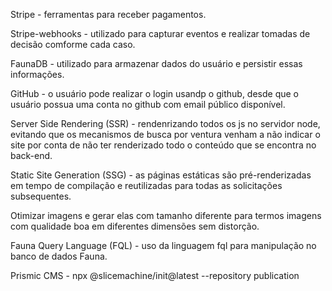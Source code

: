 Stripe - ferramentas para receber pagamentos.

Stripe-webhooks - utilizado para capturar eventos e realizar tomadas de decisão comforme cada caso.

FaunaDB - utilizado para armazenar dados do usuário e persistir essas informações.

GitHub - o usuário pode realizar o login usandp o github, desde que o usuário possua uma conta no github com email público disponível.

Server Side Rendering (SSR) - rendenrizando todos os js no servidor node, evitando que os mecanismos de busca por ventura venham a não indicar o site por conta de não ter renderizado todo o conteúdo que se encontra no back-end.

Static Site Generation (SSG) - as páginas estáticas são pré-renderizadas em tempo de compilação e reutilizadas para todas as solicitações subsequentes.

Otimizar imagens e gerar elas com tamanho diferente para termos imagens com qualidade boa em diferentes dimensões sem distorção.

Fauna Query Language (FQL) - uso da linguagem fql para manipulação no banco de dados Fauna.

Prismic CMS - npx @slicemachine/init@latest --repository publication
